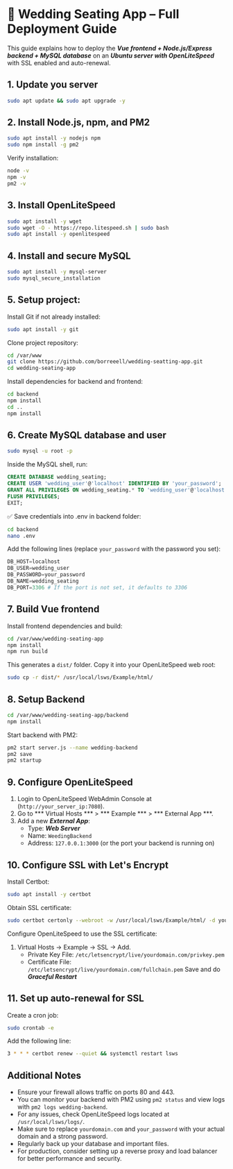 # 🚀 Wedding Seating App – Full Deployment Guide

This guide explains how to deploy the ***Vue frontend + Node.js/Express backend + MySQL database*** on an ***Ubuntu server with OpenLiteSpeed*** with SSL enabled and auto-renewal.

## 1. Update you server
```bash
sudo apt update && sudo apt upgrade -y
```

## 2. Install Node.js, npm, and PM2
```bash
sudo apt install -y nodejs npm
sudo npm install -g pm2
```
Verify installation:
```bash
node -v
npm -v
pm2 -v
```

## 3. Install OpenLiteSpeed
```bash
sudo apt install -y wget
sudo wget -O - https://repo.litespeed.sh | sudo bash
sudo apt install -y openlitespeed
```

## 4. Install and secure MySQL
```bash
sudo apt install -y mysql-server
sudo mysql_secure_installation
```

## 5. Setup project:
Install Git if not already installed:
```bash
sudo apt install -y git
```

Clone project repository:
```bash
cd /var/www
git clone https://github.com/borreeell/wedding-seatting-app.git
cd wedding-seating-app
```

Install dependencies for backend and frontend:
```bash
cd backend
npm install
cd ..
npm install
```

## 6. Create MySQL database and user
```bash
sudo mysql -u root -p
```
Inside the MySQL shell, run:
```sql
CREATE DATABASE wedding_seating;
CREATE USER 'wedding_user'@'localhost' IDENTIFIED BY 'your_password';
GRANT ALL PRIVILEGES ON wedding_seating.* TO 'wedding_user'@'localhost';
FLUSH PRIVILEGES;
EXIT;
```
✅ Save credentials into .env in backend folder:
```bash
cd backend
nano .env
```
Add the following lines (replace `your_password` with the password you set):
```python
DB_HOST=localhost
DB_USER=wedding_user
DB_PASSWORD=your_password
DB_NAME=wedding_seating
DB_PORT=3306 # If the port is not set, it defaults to 3306
```

## 7. Build Vue frontend
Install frontend dependencies and build:
```bash
cd /var/www/wedding-seating-app
npm install
npm run build
```
This generates a `dist/` folder.
Copy it into your OpenLiteSpeed web root:
```bash
sudo cp -r dist/* /usr/local/lsws/Example/html/
```

## 8. Setup Backend
```bash
cd /var/www/wedding-seating-app/backend
npm install
```

Start backend with PM2:
```bash
pm2 start server.js --name wedding-backend
pm2 save
pm2 startup
```

## 9. Configure OpenLiteSpeed
1. Login to OpenLiteSpeed WebAdmin Console at (`http://your_server_ip:7080`).
2. Go to *** Virtual Hosts *** > *** Example *** > *** External App ***.
3. Add a new ***External App***:
   - Type: ***Web Server***
   - Name: `WeedingBackend`
   - Address: `127.0.0.1:3000` (or the port your backend is running on)

## 10. Configure SSL with Let's Encrypt
Install Certbot:
```bash
sudo apt install -y certbot
```

Obtain SSL certificate:
```bash
sudo certbot certonly --webroot -w /usr/local/lsws/Example/html/ -d yourdomain.com
```

Configure OpenLiteSpeed to use the SSL certificate:
1. Virtual Hosts -> Example -> SSL -> Add.
   - Private Key File: `/etc/letsencrypt/live/yourdomain.com/privkey.pem`
   - Certificate File: `/etc/letsencrypt/live/yourdomain.com/fullchain.pem`
Save and do ***Graceful Restart***

## 11. Set up auto-renewal for SSL
Create a cron job:
```bash
sudo crontab -e
```

Add the following line:
```bash
3 * * * certbot renew --quiet && systemctl restart lsws
```

## Additional Notes
- Ensure your firewall allows traffic on ports 80 and 443.
- You can monitor your backend with PM2 using `pm2 status` and view logs with `pm2 logs wedding-backend`.
- For any issues, check OpenLiteSpeed logs located at `/usr/local/lsws/logs/`.
- Make sure to replace `yourdomain.com` and `your_password` with your actual domain and a strong password.
- Regularly back up your database and important files.
- For production, consider setting up a reverse proxy and load balancer for better performance and security.
